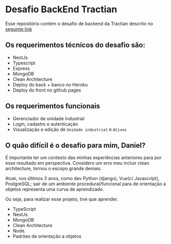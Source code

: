# Desafio BackEnd Tractian

Esse repositório contém o desafio de backend da Tractian descrito no [seguinte link](https://tractian.notion.site/Back-End-Software-Engineer-584a6e7bbd8b4ef48fc1e59ce0f964fc)

## Os requerimentos técnicos do desafio são:
- NestJs
- Typescript
- Express
- MongoDB
- Clean Architecture
- Deploy do back + banco no Heroku
- Deploy do front no github pages

## Os requerimentos funcionais
- Gerenciador de unidade industrial
- Login, cadastro e autenticação
- Visualização e edição de `Unidade industrial` e `Ativos`


## O quão difícil é o desafio para mim, Daniel?
É importante ter um contexto das minhas experiências anteriores para por esse resultado em perspectiva.
Considero um erro meu incluir clean architecture, tornou o escopo grande demais.

Atuei, nos últimos 3 anos, como dev Python (django), Vue(c/ Javascript), PostgreSQL; sair de um ambiente procedural/funcional para de orientação a objetos representa uma curva de aprendizado.

Ou seja, para realizar esse projeto, tive que aprender.

- TypeScript
- NestJs
- MongoDB
- Clean Architecture
- Node.
- Padrões de orientação a objetos